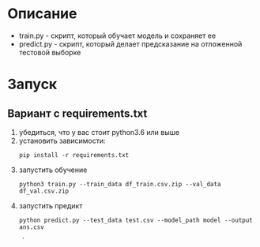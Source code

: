 # Описание
* train.py - скрипт, который обучает модель и сохраняет ее
* predict.py - скрипт, который делает предсказание на отложенной тестовой выборке

# Запуск
## Вариант с requirements.txt
<ol>
    <li> убедиться, что у вас стоит python3.6 или выше </li>
    <li> установить зависимости:
    
    pip install -r requirements.txt 
</li>
    <li> запустить обучение

    python3 train.py --train_data df_train.csv.zip --val_data df_val.csv.zip
</li>
    <li> запустить предикт
    
    python predict.py --test_data test.csv --model_path model --output ans.csv
</li>
</ol>

        `
